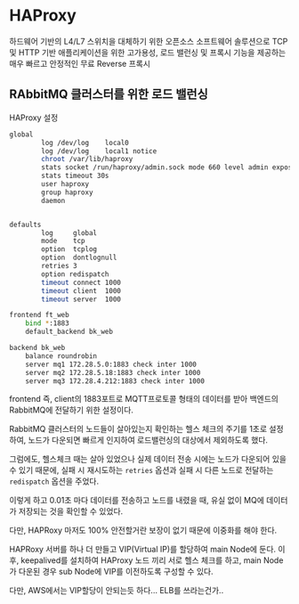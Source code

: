 # HAProxy

하드웨어 기반의 L4/L7 스위치을 대체하기 위한 오픈소스 소프트웨어 솔루션으로 TCP 및 HTTP 기반 애플리케이션을 위한 고가용성, 로드 밸런싱 및 프록시 기능을 제공하는 매우 빠르고 안정적인 무료 Reverse 프록시

## RAbbitMQ 클러스터를 위한 로드 밸런싱
HAProxy 설정
```bash
global
        log /dev/log    local0
        log /dev/log    local1 notice
        chroot /var/lib/haproxy
        stats socket /run/haproxy/admin.sock mode 660 level admin expose-fd listeners
        stats timeout 30s
        user haproxy
        group haproxy
        daemon


defaults
        log     global
        mode    tcp
        option  tcplog
        option  dontlognull
        retries 3
        option redispatch
        timeout connect 1000
        timeout client  1000
        timeout server  1000

frontend ft_web
    bind *:1883
    default_backend bk_web

backend bk_web
    balance roundrobin
    server mq1 172.28.5.0:1883 check inter 1000
    server mq2 172.28.5.18:1883 check inter 1000
    server mq3 172.28.4.212:1883 check inter 1000
```

frontend 즉, client의 1883포트로 MQTT프로토콜 형태의 데이터를 받아 백엔드의 RabbitMQ에 전달하기 위한 설정이다. 

RabbitMQ 클러스터의 노드들이 살아있는지 확인하는 헬스 체크의 주기를 1초로 설정하여, 노드가 다운되면 빠르게 인지하여 로드밸런싱의 대상에서 제외하도록 했다.

그럼에도, 헬스체크 때는 살아 있었으나 실제 데이터 전송 시에는 노드가 다운되어 있을 수 있기 때문에, 실패 시 재시도하는 `retries` 옵션과 실패 시 다른 노드로 전달하는 `redispatch` 옵션을 주었다.

이렇게 하고 0.01초 마다 데이터를 전송하고 노드를 내렸을 때, 유실 없이 MQ에 데이터가 저장되는 것을 확인할 수 있었다.

다만, HAPRoxy 마저도 100% 안전할거란 보장이 없기 때문에 이중화를 해야 한다.

HAPRoxy 서버를 하나 더 만들고 VIP(Virtual IP)를 할당하여 main Node에 둔다. 이후, keepalived를 설치하여 HAProxy 노드 끼리 서로 헬스 체크를 하고, main Node가 다운된 경우 sub Node에 VIP를 이전하도록 구성할 수 있다.

다만, AWS에서는 VIP할당이 안되는듯 하다... ELB를 쓰라는건가..